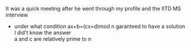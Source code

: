 It was a quick meeting after he went through my profile and the IITD MS interview
- under what condition ax+b=(cx+d)mod n garanteed to have a solution\
I did't know the answer\
a and c are relatively prime to n
